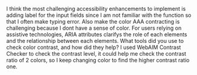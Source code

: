 I think the most challenging accessibility enhancements to implement is adding label for the input fields since I am not familiar with the function so that I often make typing error. Also make the color AAA contracting is challenging because I dont have a sense of color.
For users relying on assistive technologies, ARIA attributes clarifys the role of each elements and the relationship between each elements.
What tools did you use to check color contrast, and how did they help? I used WebAIM Contrast Checker to check the contrast level, it could help me check the contrast ratio of 2 colors, so I keep changing color to find the higher contrast ratio one.